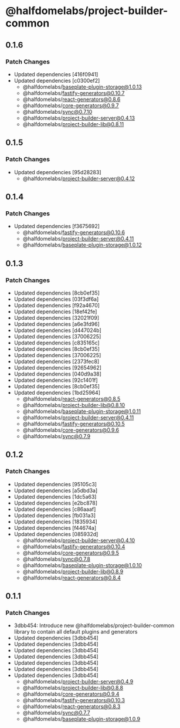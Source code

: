 # @halfdomelabs/project-builder-common

## 0.1.6

### Patch Changes

- Updated dependencies [416f0941]
- Updated dependencies [c0300ef2]
  - @halfdomelabs/baseplate-plugin-storage@1.0.13
  - @halfdomelabs/fastify-generators@0.10.7
  - @halfdomelabs/react-generators@0.8.6
  - @halfdomelabs/core-generators@0.9.7
  - @halfdomelabs/sync@0.7.10
  - @halfdomelabs/project-builder-server@0.4.13
  - @halfdomelabs/project-builder-lib@0.8.11

## 0.1.5

### Patch Changes

- Updated dependencies [95d28283]
  - @halfdomelabs/project-builder-server@0.4.12

## 0.1.4

### Patch Changes

- Updated dependencies [f3675692]
  - @halfdomelabs/fastify-generators@0.10.6
  - @halfdomelabs/project-builder-server@0.4.11
  - @halfdomelabs/baseplate-plugin-storage@1.0.12

## 0.1.3

### Patch Changes

- Updated dependencies [8cb0ef35]
- Updated dependencies [03f3df6a]
- Updated dependencies [f92a4670]
- Updated dependencies [18ef42fe]
- Updated dependencies [32021f09]
- Updated dependencies [a6e3fd96]
- Updated dependencies [d447024b]
- Updated dependencies [37006225]
- Updated dependencies [c835165c]
- Updated dependencies [8cb0ef35]
- Updated dependencies [37006225]
- Updated dependencies [2373fec8]
- Updated dependencies [92654962]
- Updated dependencies [040d9a38]
- Updated dependencies [92c1401f]
- Updated dependencies [8cb0ef35]
- Updated dependencies [1bd25964]
  - @halfdomelabs/react-generators@0.8.5
  - @halfdomelabs/project-builder-lib@0.8.10
  - @halfdomelabs/baseplate-plugin-storage@1.0.11
  - @halfdomelabs/project-builder-server@0.4.11
  - @halfdomelabs/fastify-generators@0.10.5
  - @halfdomelabs/core-generators@0.9.6
  - @halfdomelabs/sync@0.7.9

## 0.1.2

### Patch Changes

- Updated dependencies [95105c3]
- Updated dependencies [a5dbd3a]
- Updated dependencies [1dc5a63]
- Updated dependencies [e2bc878]
- Updated dependencies [c86aaaf]
- Updated dependencies [fb031a3]
- Updated dependencies [1835934]
- Updated dependencies [f44674a]
- Updated dependencies [085932d]
  - @halfdomelabs/project-builder-server@0.4.10
  - @halfdomelabs/fastify-generators@0.10.4
  - @halfdomelabs/core-generators@0.9.5
  - @halfdomelabs/sync@0.7.8
  - @halfdomelabs/baseplate-plugin-storage@1.0.10
  - @halfdomelabs/project-builder-lib@0.8.9
  - @halfdomelabs/react-generators@0.8.4

## 0.1.1

### Patch Changes

- 3dbb454: Introduce new @halfdomelabs/project-builder-common library to contain all default plugins and generators
- Updated dependencies [3dbb454]
- Updated dependencies [3dbb454]
- Updated dependencies [3dbb454]
- Updated dependencies [3dbb454]
- Updated dependencies [3dbb454]
- Updated dependencies [3dbb454]
- Updated dependencies [3dbb454]
  - @halfdomelabs/project-builder-server@0.4.9
  - @halfdomelabs/project-builder-lib@0.8.8
  - @halfdomelabs/core-generators@0.9.4
  - @halfdomelabs/fastify-generators@0.10.3
  - @halfdomelabs/react-generators@0.8.3
  - @halfdomelabs/sync@0.7.7
  - @halfdomelabs/baseplate-plugin-storage@1.0.9
